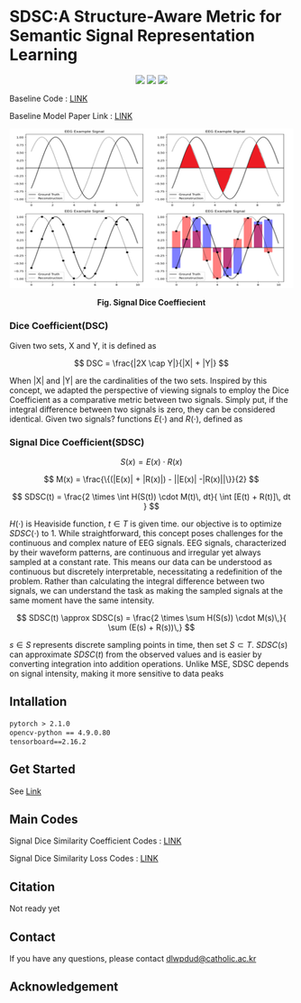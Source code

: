 # SDSC:A Structure-Aware Metric for Semantic Signal Representation Learning


<p align="center">
<a href="https://ign0relee.github.io/sdsc" style="text-decoration: none;">
<img  src="https://img.shields.io/badge/%20-Project Pages-97979A?style=flat-square&logo=gitbook&logoColor=FFFFFF&labelColor=181717"/>
</a>
<a href="." style="text-decoration: none;">
<img  src="https://img.shields.io/badge/%20-Paper-97979A?style=flat-square&logo=readthedocs&logoColor=FFFFFF&labelColor=8CA1AF"/>
</a>
<a href="https://arxiv.org/abs/2507.14516" style="text-decoration: none;">
<img  src="https://img.shields.io/badge/%20-arXiv-97979A?style=flat-square&logo=arXiv&logoColor=FFFFFF&labelColor=B31B1B"/>
</a>   
</p>


Baseline Code : [LINK](https://github.com/thuml/SimMTM)

Baseline Model Paper Link : [LINK](https://neurips.cc/virtual/2023/poster/70829)


![example](./img/Figure2.PNG)
<center>

__Fig. Signal Dice Coeffiecient__

</center>

### Dice Coefficient(DSC)
Given two sets, X and Y, it is defined as

$$
DSC = \frac{|2X \cap Y|}{|X| + |Y|}
$$

When |X| and |Y| are the cardinalities of the two sets. Inspired by this concept, we adapted the perspective of viewing signals to employ the Dice Coefficient as a comparative metric between two signals. Simply put, if the integral difference between two signals is zero, they can be considered identical. Given two signals? functions $E(\cdot)$  and $R(\cdot)$, defined as

### Signal Dice Coefficient(SDSC)
$$
S(x) = E(x) \cdot R(x)
$$

$$
M(x) = \frac{\{(|E(x)| + |R(x)|) - ||E(x)| -|R(x)||\}}{2}
$$

$$
SDSC(t) = \frac{2 \times \int H(S(t)) \cdot M(t)\, dt}{ \int [E(t) + R(t)]\, dt }
$$

$H(\cdot)$ is Heaviside function, $t \in T$ is given time. our objective is to optimize $SDSC(\cdot)$ to 1. While straightforward, this concept poses challenges for the continuous and complex nature of EEG signals. EEG signals, characterized by their waveform patterns, are continuous and irregular yet always sampled at a constant rate. This means our data can be understood as continuous but discretely interpretable, necessitating a redefinition of the problem. Rather than calculating the integral difference between two signals, we can understand the task as making the sampled signals at the same moment have the same intensity. 


$$
SDSC(t) \approx SDSC(s) = \frac{2 \times \sum H(S(s)) \cdot M(s)\,}{ \sum (E(s) + R(s))\,}
$$


$s \in S$ represents discrete sampling points in time, then set $S \subset T$. $SDSC(s)$ can approximate $SDSC(t)$ from the observed values and is easier by converting integration into addition operations. Unlike MSE, SDSC depends on signal intensity, making it more sensitive to data peaks


## Intallation
```
pytorch > 2.1.0
opencv-python == 4.9.0.80
tensorboard==2.16.2
```

## Get Started

See [Link](https://github.com/thuml/SimMTM?tab=readme-ov-file#get-started)


## Main Codes
Signal Dice Similarity Coefficient Codes : [LINK](./libs/metric.py)

Signal Dice Similarity Loss Codes : [LINK](./libs/losses.py)



## Citation
Not ready yet

## Contact
If you have any questions, please contact dlwpdud@catholic.ac.kr

## Acknowledgement